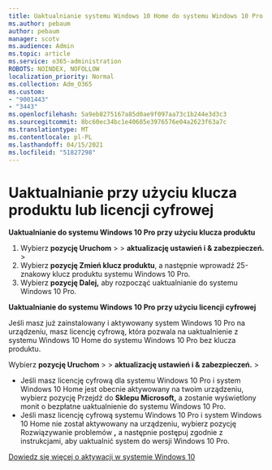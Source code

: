 ```yaml
---
title: Uaktualnianie systemu Windows 10 Home do systemu Windows 10 Pro
ms.author: pebaum
author: pebaum
manager: scotv
ms.audience: Admin
ms.topic: article
ms.service: o365-administration
ROBOTS: NOINDEX, NOFOLLOW
localization_priority: Normal
ms.collection: Adm_O365
ms.custom:
- "9001443"
- "3443"
ms.openlocfilehash: 5a9eb8275167a85d0ae9f097aa73c1b244e3d3c3
ms.sourcegitcommit: 8bc60ec34bc1e40685e3976576e04a2623f63a7c
ms.translationtype: MT
ms.contentlocale: pl-PL
ms.lasthandoff: 04/15/2021
ms.locfileid: "51827298"
---
```

# <a name="upgrade-using-either-a-product-key-or-a-digital-license"></a>Uaktualnianie przy użyciu klucza produktu lub licencji cyfrowej

**Uaktualnianie do systemu Windows 10 Pro przy użyciu klucza produktu**

1. Wybierz **pozycję Uruchom**  >    >  **aktualizację ustawień i & zabezpieczeń.**  >  
2. Wybierz **pozycję Zmień klucz produktu**, a następnie wprowadź 25-znakowy klucz produktu systemu Windows 10 Pro.
3. Wybierz **pozycję Dalej,** aby rozpocząć uaktualnianie do systemu Windows 10 Pro.

**Uaktualnianie do systemu Windows 10 Pro przy użyciu licencji cyfrowej**

Jeśli masz już zainstalowany i aktywowany system Windows 10 Pro na urządzeniu, masz licencję cyfrową, która pozwala na uaktualnienie z systemu Windows 10 Home do systemu Windows 10 Pro bez klucza produktu.

Wybierz **pozycję Uruchom**  >    >  **aktualizację ustawień i & zabezpieczeń.**  >  

- Jeśli masz licencję cyfrową dla systemu Windows 10 Pro i system Windows 10 Home jest obecnie aktywowany na twoim urządzeniu, wybierz pozycję Przejdź do **Sklepu Microsoft,** a zostanie wyświetlony monit o bezpłatne uaktualnienie do systemu Windows 10 Pro.
- Jeśli masz licencję cyfrową systemu Windows 10 Pro i system Windows 10 Home nie został aktywowany na urządzeniu, wybierz pozycję Rozwiązywanie problemów **,** a następnie postępuj zgodnie z instrukcjami, aby uaktualnić system do wersji Windows 10 Pro.

[Dowiedz się więcej o aktywacji w systemie Windows 10](https://support.microsoft.com/help/12440)